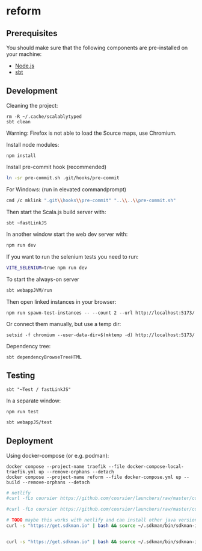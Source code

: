 # reform

## Prerequisites

You should make sure that the following components are pre-installed on your machine:

 - [Node.js](https://nodejs.org/en/download/)
 - [sbt](https://www.scala-sbt.org/)

## Development

Cleaning the project:
```
rm -R ~/.cache/scalablytyped
sbt clean
```

Warning: Firefox is not able to load the Source maps, use Chromium.

Install node modules:
```
npm install
```

Install pre-commit hook (recommended)

```bash
ln -sr pre-commit.sh .git/hooks/pre-commit
```
For Windows: (run in elevated commandprompt)
```bash
cmd /c mklink ".git\\hooks\\pre-commit" "..\\..\\pre-commit.sh"
```

Then start the Scala.js build server with:
```bash
sbt ~fastLinkJS
```

In another window start the web dev server with:
```bash
npm run dev
```

If you want to run the selenium tests you need to run:
```bash
VITE_SELENIUM=true npm run dev
```

To start the always-on server
```bash
sbt webappJVM/run
```

Then open linked instances in your browser:

```
npm run spawn-test-instances -- --count 2 --url http://localhost:5173/
```

Or connect them manually, but use a temp dir:

```
setsid -f chromium --user-data-dir=$(mktemp -d) http://localhost:5173/
```

Dependency tree:
```
sbt dependencyBrowseTreeHTML
```

## Testing

```
sbt "~Test / fastLinkJS"
```

In a separate window:
```
npm run test
```

```bash
sbt webappJS/test
```

## Deployment

Using docker-compose (or e.g. podman):
```
docker compose --project-name traefik --file docker-compose-local-traefik.yml up --remove-orphans --detach
docker compose --project-name reform --file docker-compose.yml up --build --remove-orphans --detach

```

```bash
# netlify
#curl -fLo coursier https://github.com/coursier/launchers/raw/master/coursier && chmod +x coursier && ./coursier setup --yes && ~/.local/share/coursier/bin/sbt fastLinkJS && npm ci && npm run build

#curl -fLo coursier https://github.com/coursier/launchers/raw/master/coursier && chmod +x coursier && ./coursier setup --yes && ~/.local/share/coursier/bin/sbt coverage webappJVM/test webappJVM/coverageReport

# TODO maybe this works with netlify and can install other java version?
curl -s "https://get.sdkman.io" | bash && source ~/.sdkman/bin/sdkman-init.sh && sdk install java && sdk install sbt && sbt fastLinkJS && npm ci && npm run build


curl -s "https://get.sdkman.io" | bash && source ~/.sdkman/bin/sdkman-init.sh && sdk install java && sdk install sbt && sbt coverage webappJVM/test webappJVM/coverageReport

```
